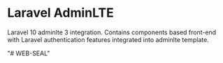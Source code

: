 # Laravel AdminLTE

Laravel 10 adminlte 3 integration. Contains components based front-end with Laravel authentication features integrated into adminlte template.

"# WEB-SEAL" 
